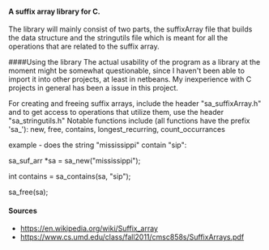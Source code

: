 #### A suffix array library for C.

The library will mainly consist of two parts, the suffixArray file that builds the data structure and the stringutils file which is meant for all the operations that are related to the suffix array.

####Using the library
The actual usability of the program as a library at the moment might be somewhat questionable, since I haven't been able to import it into other projects, at least in netbeans. My inexperience with C projects in general has been a issue in this project.

For creating and freeing suffix arrays, include the header "sa_suffixArray.h" and to get access to operations that utilize them, use the header "sa_stringutils.h"
Notable functions include (all functions have the prefix 'sa_'): new, free, contains, longest_recurring, count_occurrances

example - does the string "mississippi" contain "sip":

sa_suf_arr *sa = sa_new("mississippi");

int contains = sa_contains(sa, "sip");

sa_free(sa);

#### Sources 
- https://en.wikipedia.org/wiki/Suffix_array
- https://www.cs.umd.edu/class/fall2011/cmsc858s/SuffixArrays.pdf
